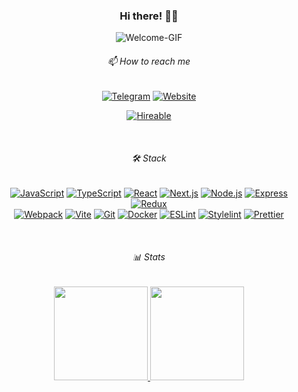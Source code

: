 <div align="center">

  <h3>Hi there! 👋🏻</h3>

  ![Welcome-GIF](https://media1.giphy.com/media/v1.Y2lkPTc5MGI3NjExaGdpMHk0bHoydnE0aGEybHA4aXV0eGR2djN0Nm9pMTF2YmpvOTc3NiZlcD12MV9pbnRlcm5hbF9naWZfYnlfaWQmY3Q9Zw/4vXquk6z6tQ9fqqIjN/giphy.gif)

  <h6>📫 How to reach me</h5>

  [![Telegram](https://img.shields.io/badge/Telegram-1d252c?style=for-the-badge&logo=telegram)](https://t.me/nekithrill)
  [![Website](https://img.shields.io/badge/Website-1d252c?style=for-the-badge&logo=google-chrome&logoColor=green)](https://www.nekithrill.com)

  [![Hireable](https://img.shields.io/badge/Hireable-Yes-green)](mailto:youremail@example.com)

  </br>

  <h6>🛠 Stack</h6>
      
  [![JavaScript](https://img.shields.io/badge/JavaScript-1d252c?style=plastic&logo=javascript)](https://developer.mozilla.org/en-US/docs/Web/JavaScript)
  [![TypeScript](https://img.shields.io/badge/TypeScript-1d252c?style=plastic&logo=typescript)](https://www.typescriptlang.org/)
  [![React](https://img.shields.io/badge/React-1d252c?style=plastic&logo=react)](https://reactjs.org/)
  [![Next.js](https://img.shields.io/badge/Next.js-1d252c?style=plastic&logo=next.js)](https://nextjs.org/)
  [![Node.js](https://img.shields.io/badge/Node.js-1d252c?style=plastic&logo=node.js)](https://nodejs.org/)
  [![Express](https://img.shields.io/badge/Express.js-1d252c?style=plastic&logo=express)](https://expressjs.com/)
  [![Redux](https://img.shields.io/badge/Redux-1d252c?style=plastic&logo=redux)](https://redux.js.org/)\
  [![Webpack](https://img.shields.io/badge/Webpack-1d252c?style=plastic&logo=webpack)](https://webpack.js.org/)
  [![Vite](https://img.shields.io/badge/Vite-1d252c?style=plastic&logo=vite)](https://vitejs.dev/)
  [![Git](https://img.shields.io/badge/Git-1d252c?style=plastic&logo=git)](https://git-scm.com/)
  [![Docker](https://img.shields.io/badge/Docker-1d252c?style=plastic&logo=docker)](https://www.docker.com/)
  [![ESLint](https://img.shields.io/badge/ESLint-1d252c?style=plastic&logo=eslint)](https://eslint.org/)
  [![Stylelint](https://img.shields.io/badge/Stylelint-1d252c?style=plastic&logo=stylelint)](https://stylelint.io/)
  [![Prettier](https://img.shields.io/badge/Prettier-1d252c?style=plastic&logo=prettier)](https://prettier.io/)

  </br>

  <h6>📊 Stats</h6>
  <p>
    <a href="https://github.com/nekithrill" target="_blank" rel="noopener noreferrer">
      <img height="150em" src="https://github-readme-stats.vercel.app/api?username=nekithrill&theme=city_lights&custom_title=Github&show_icons=true"/>
    </a>
    <a href="https://wakatime.com/@nekithrill" target="_blank" rel="noopener noreferrer">
      <img height="150em" src="https://github-readme-stats.vercel.app/api/top-langs/?username=nekithrill&theme=city_lights&custom_title=Languages&layout=compact&langs_count=8&count_private=true"/>
    </a>
  </p>
</div>




